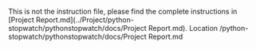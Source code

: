This is not the instruction file, please find the complete instructions in [Project Report.md](../Project/python-stopwatch/pythonstopwatch/docs/Project Report.md).
Location /python-stopwatch/pythonstopwatch/docs/Project Report.md